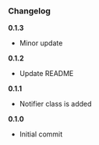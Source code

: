### Changelog

**0.1.3**

* Minor update

**0.1.2**

* Update README

**0.1.1**

* Notifier class is added

**0.1.0**

* Initial commit
